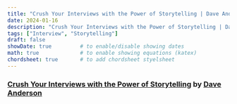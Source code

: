 ```yaml
---
title: "Crush Your Interviews with the Power of Storytelling | Dave Anderson"
date: 2024-01-16
description: "Crush Your Interviews with the Power of Storytelling | Dave Anderson"
tags: ["Interview", "Storytelling"]
draft: false
showDate: true         # to enable/disable showing dates
math: true             # to enable showing equations (katex)
chordsheet: true       # to add chordsheet styelsheet
---
```

### [Crush Your Interviews with the Power of Storytelling](https://www.scarletink.com/p/crush-your-interviews-power-of-storytelling) by [Dave Anderson](https://twitter.com/scarletinked)

